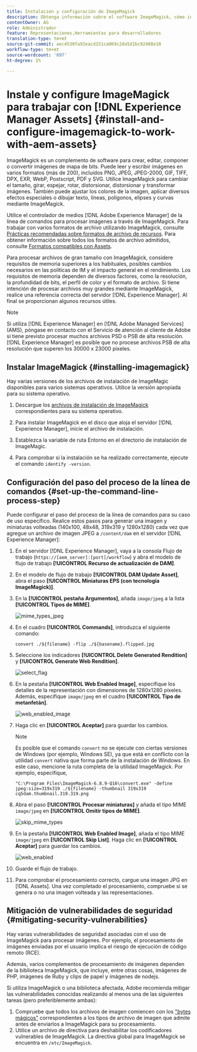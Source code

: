 ```yaml
---
title: Instalación y configuración de ImageMagick
description: Obtenga información sobre el software ImageMagick, cómo instalarlo, configurar el paso del proceso de la línea de comandos y utilizarlo para editar, componer y generar miniaturas de imágenes.
contentOwner: AG
role: Administrador
feature: Representaciones,Herramientas para desarrolladores
translation-type: tm+mt
source-git-commit: aec4530fa93eacd151ca069c2da5d1bc92408e10
workflow-type: tm+mt
source-wordcount: '697'
ht-degree: 1%

---
```



# Instale y configure ImageMagick para trabajar con [!DNL Experience Manager Assets] {#install-and-configure-imagemagick-to-work-with-aem-assets}

ImageMagick es un complemento de software para crear, editar, componer o convertir imágenes de mapa de bits. Puede leer y escribir imágenes en varios formatos (más de 200), incluidos PNG, JPEG, JPEG-2000, GIF, TIFF, DPX, EXR, WebP, Postscript, PDF y SVG. Utilice ImageMagick para cambiar el tamaño, girar, espejar, rotar, distorsionar, distorsionar y transformar imágenes. También puede ajustar los colores de la imagen, aplicar diversos efectos especiales o dibujar texto, líneas, polígonos, elipses y curvas mediante ImageMagick.

Utilice el controlador de medios [!DNL Adobe Experience Manager] de la línea de comandos para procesar imágenes a través de ImageMagick. Para trabajar con varios formatos de archivo utilizando ImageMagick, consulte [Prácticas recomendadas sobre formatos de archivo de recursos](/help/assets/assets-file-format-best-practices.md). Para obtener información sobre todos los formatos de archivo admitidos, consulte [Formatos compatibles con Assets](/help/assets/assets-formats.md).

Para procesar archivos de gran tamaño con ImageMagick, considere requisitos de memoria superiores a los habituales, posibles cambios necesarios en las políticas de IM y el impacto general en el rendimiento. Los requisitos de memoria dependen de diversos factores, como la resolución, la profundidad de bits, el perfil de color y el formato de archivo. Si tiene intención de procesar archivos muy grandes mediante ImageMagick, realice una referencia correcta del servidor [!DNL Experience Manager]. Al final se proporcionan algunos recursos útiles.

>[!NOTE]
>
>Si utiliza [!DNL Experience Manager] en [!DNL Adobe Managed Services] (AMS), póngase en contacto con el Servicio de atención al cliente de Adobe si tiene previsto procesar muchos archivos PSD o PSB de alta resolución. [!DNL Experience Manager] es posible que no procese archivos PSB de alta resolución que superen los 30000 x 23000 píxeles.

## Instalar ImageMagick {#installing-imagemagick}

Hay varias versiones de los archivos de instalación de ImageMagic disponibles para varios sistemas operativos. Utilice la versión apropiada para su sistema operativo.

1. Descargue los [archivos de instalación de ImageMagick](https://www.imagemagick.org/script/download.php) correspondientes para su sistema operativo.
1. Para instalar ImageMagick en el disco que aloja el servidor [!DNL Experience Manager], inicie el archivo de instalación.

1. Establezca la variable de ruta Entorno en el directorio de instalación de ImageMagic.
1. Para comprobar si la instalación se ha realizado correctamente, ejecute el comando `identify -version`.

## Configuración del paso del proceso de la línea de comandos {#set-up-the-command-line-process-step}

Puede configurar el paso del proceso de la línea de comandos para su caso de uso específico. Realice estos pasos para generar una imagen y miniaturas volteadas (140x100, 48x48, 319x319 y 1280x1280) cada vez que agregue un archivo de imagen JPEG a `/content/dam` en el servidor [!DNL Experience Manager]:

1. En el servidor [!DNL Experience Manager], vaya a la consola Flujo de trabajo (`https://[aem_server]:[port]/workflow`) y abra el modelo de flujo de trabajo **[!UICONTROL Recurso de actualización de DAM]**.
1. En el modelo de flujo de trabajo **[!UICONTROL DAM Update Asset]**, abra el paso **[!UICONTROL Miniaturas EPS (con tecnología ImageMagick)]**.
1. En la **[!UICONTROL pestaña Argumentos]**, añada `image/jpeg` a la lista **[!UICONTROL Tipos de MIME]**.

   ![mime_types_jpeg](assets/mime_types_jpeg.png)

1. En el cuadro **[!UICONTROL Commands]**, introduzca el siguiente comando:

   `convert ./${filename} -flip ./${basename}.flipped.jpg`

1. Seleccione los indicadores **[!UICONTROL Delete Generated Rendition]** y **[!UICONTROL Generate Web Rendition]**.

   ![select_flag](assets/select_flags.png)

1. En la pestaña **[!UICONTROL Web Enabled Image]**, especifique los detalles de la representación con dimensiones de 1280x1280 píxeles. Además, especifique `image/jpeg` en el cuadro **[!UICONTROL Tipo de metanfetán]**.

   ![web_enabled_image](assets/web_enabled_image.png)

1. Haga clic en **[!UICONTROL Aceptar]** para guardar los cambios.

   >[!NOTE]
   >
   >Es posible que el comando `convert` no se ejecute con ciertas versiones de Windows (por ejemplo, Windows SE), ya que está en conflicto con la utilidad `convert` nativa que forma parte de la instalación de Windows. En este caso, mencione la ruta completa de la utilidad ImageMagick. Por ejemplo, especifique,
   >
   >
   >`"C:\Program Files\ImageMagick-6.8.9-Q16\convert.exe" -define jpeg:size=319x319 ./${filename} -thumbnail 319x319 cq5dam.thumbnail.319.319.png`

1. Abra el paso **[!UICONTROL Procesar miniaturas]** y añada el tipo MIME `image/jpeg` en **[!UICONTROL Omitir tipos de MIME]**.

   ![skip_mime_types](assets/skip_mime_types.png)

1. En la pestaña **[!UICONTROL Web Enabled Image]**, añada el tipo MIME `image/jpeg` en **[!UICONTROL Skip List]**. Haga clic en **[!UICONTROL Aceptar]** para guardar los cambios.

   ![web_enabled](assets/web_enabled.png)

1. Guarde el flujo de trabajo.

1. Para comprobar el procesamiento correcto, cargue una imagen JPG en [!DNL Assets]. Una vez completado el procesamiento, compruebe si se genera o no una imagen volteada y las representaciones.

## Mitigación de vulnerabilidades de seguridad {#mitigating-security-vulnerabilities}

Hay varias vulnerabilidades de seguridad asociadas con el uso de ImageMagick para procesar imágenes. Por ejemplo, el procesamiento de imágenes enviadas por el usuario implica el riesgo de ejecución de código remoto (RCE).

Además, varios complementos de procesamiento de imágenes dependen de la biblioteca ImageMagick, que incluye, entre otras cosas, imágenes de PHP, imágenes de Ruby y clips de papel y imágenes de nodejs.

Si utiliza ImageMagick o una biblioteca afectada, Adobe recomienda mitigar las vulnerabilidades conocidas realizando al menos una de las siguientes tareas (pero preferiblemente ambas):

1. Compruebe que todos los archivos de imagen comiencen con los [&quot;bytes mágicos&quot;](https://en.wikipedia.org/wiki/List_of_file_signatures) correspondientes a los tipos de archivo de imagen que admite antes de enviarlos a ImageMagick para su procesamiento.
1. Utilice un archivo de directiva para deshabilitar los codificadores vulnerables de ImageMagick. La directiva global para ImageMagick se encuentra en `/etc/ImageMagick`.
